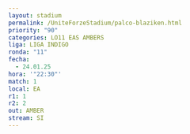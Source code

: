 ```yaml
---
layout: stadium
permalink: /UniteForzeStadium/palco-blaziken.html
priority: "90"
categories: LO11 EAS AMBERS
liga: LIGA INDIGO
ronda: "11"
fecha:
  - 24.01.25
hora: '"22:30"'
match: 1
local: EA
r1: 1
r2: 2
out: AMBER
stream: SI
---
```

